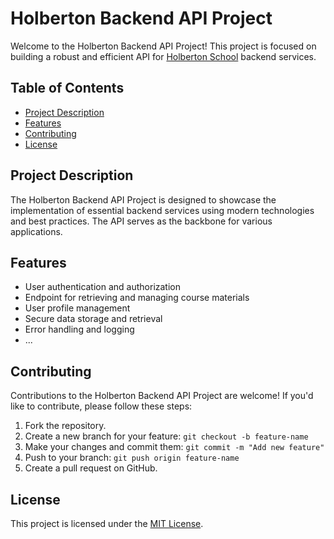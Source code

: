 # Holberton Backend API Project

Welcome to the Holberton Backend API Project! This project is focused on building a robust and efficient API for [Holberton School](https://www.holbertonschool.com/) backend services.

## Table of Contents

- [Project Description](#project-description)
- [Features](#features)
- [Contributing](#contributing)
- [License](#license)

## Project Description

The Holberton Backend API Project is designed to showcase the implementation of essential backend services using modern technologies and best practices. The API serves as the backbone for various applications.

## Features

- User authentication and authorization
- Endpoint for retrieving and managing course materials
- User profile management
- Secure data storage and retrieval
- Error handling and logging
- ...

## Contributing

Contributions to the Holberton Backend API Project are welcome! If you'd like to contribute, please follow these steps:

1. Fork the repository.
2. Create a new branch for your feature: `git checkout -b feature-name`
3. Make your changes and commit them: `git commit -m "Add new feature"`
4. Push to your branch: `git push origin feature-name`
5. Create a pull request on GitHub.

## License

This project is licensed under the [MIT License](./LICENSE).
